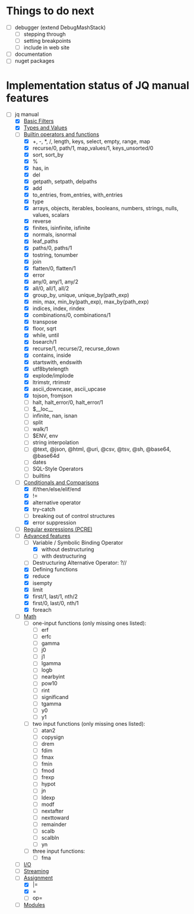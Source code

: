 # Things to do next

- [ ] debugger (extend DebugMashStack)
  - [ ] stepping through
  - [ ] setting breakpoints
  - [ ] include in web site
- [ ] documentation
- [ ] nuget packages

# Implementation status of JQ manual features

- [ ] jq manual
  - [x] [Basic Filters](https://stedolan.github.io/jq/manual/#Basicfilters)
  - [x] [Types and Values](https://stedolan.github.io/jq/manual/#TypesandValues)
  - [ ] [Builtin operators and functions](https://stedolan.github.io/jq/manual/#Builtinoperatorsandfunctions)
    - [x] +, -, *, /, length, keys, select, empty, range, map
    - [x] recurse/0, path/1, map_values/1, keys_unsorted/0
    - [x] sort, sort_by
    - [x] %
    - [x] has, in
    - [x] del
    - [x] getpath, setpath, delpaths
    - [x] add
    - [x] to_entries, from_entries, with_entries
    - [x] type
    - [x] arrays, objects, iterables, booleans, numbers, strings, nulls, values, scalars 
    - [x] reverse
    - [x] finites, isinfinite, isfinite
    - [x] normals, isnormal
    - [x] leaf_paths
    - [x] paths/0, paths/1
    - [x] tostring, tonumber
    - [x] join
    - [x] flatten/0, flatten/1
    - [x] error
    - [x] any/0, any/1, any/2
    - [x] all/0, all/1, all/2
    - [x] group_by, unique, unique_by(path_exp) 
    - [x] min, max, min_by(path_exp), max_by(path_exp)
    - [x] indices, index, rindex
    - [x] combinations/0, combinations/1
    - [x] transpose
    - [x] floor, sqrt
    - [x] while, until
    - [x] bsearch/1
    - [x] recurse/1, recurse/2, recurse_down
    - [x] contains, inside
    - [x] startswith, endswith
    - [x] utf8bytelength
    - [x] explode/implode
    - [x] ltrimstr, rtrimstr
    - [x] ascii_downcase, ascii_upcase
    - [x] tojson, fromjson
    - [ ] halt, halt_error/0, halt_error/1
    - [ ] $\_\_loc\_\_
    - [ ] infinite, nan, isnan
    - [ ] split
    - [ ] walk/1
    - [ ] $ENV, env
    - [ ] string interpolation
    - [ ] @text, @json, @html, @uri, @csv, @tsv, @sh, @base64, @base64d
    - [ ] dates
    - [ ] SQL-Style Operators
    - [ ] builtins
  - [ ] [Conditionals and Comparisons](https://stedolan.github.io/jq/manual/#ConditionalsandComparisons)
    - [x] if/then/else/elif/end
    - [x] !=
    - [x] alternative operator
    - [x] try-catch
    - [ ] breaking out of control structures
    - [x] error suppression
  - [ ] [Regular expressions (PCRE)](https://stedolan.github.io/jq/manual/#RegularexpressionsPCRE)
  - [ ] [Advanced features](https://stedolan.github.io/jq/manual/#Advancedfeatures)
    - [ ] Variable / Symbolic Binding Operator
      - [x] without destructuring
      - [ ] with destructuring
    - [ ] Destructuring Alternative Operator: ?//
    - [x] Defining functions
    - [x] reduce
    - [x] isempty
    - [x] limit
    - [x] first/1, last/1, nth/2
    - [x] first/0, last/0, nth/1
    - [x] foreach
  - [ ] [Math](https://stedolan.github.io/jq/manual/#Math)
    - [ ] one-input functions (only missing ones listed):
      - [ ] erf
      - [ ] erfc
      - [ ] gamma
      - [ ] j0
      - [ ] j1
      - [ ] lgamma
      - [ ] logb
      - [ ] nearbyint
      - [ ] pow10
      - [ ] rint
      - [ ] significand
      - [ ] tgamma
      - [ ] y0
      - [ ] y1
    - [ ] two input functions (only missing ones listed):
      - [ ] atan2
      - [ ] copysign
      - [ ] drem
      - [ ] fdim
      - [ ] fmax
      - [ ] fmin
      - [ ] fmod
      - [ ] frexp
      - [ ] hypot
      - [ ] jn
      - [ ] ldexp
      - [ ] modf
      - [ ] nextafter
      - [ ] nexttoward
      - [ ] remainder
      - [ ] scalb
      - [ ] scalbln
      - [ ] yn
    - [ ] three input functions:
      - [ ] fma
  - [ ] [I/O](https://stedolan.github.io/jq/manual/#IO)
  - [ ] [Streaming](https://stedolan.github.io/jq/manual/#Streaming)
  - [ ] [Assignment](https://stedolan.github.io/jq/manual/#Assignment)
    - [x] |=
    - [x] =
    - [ ] op=
  - [ ] [Modules](https://stedolan.github.io/jq/manual/#Modules)
